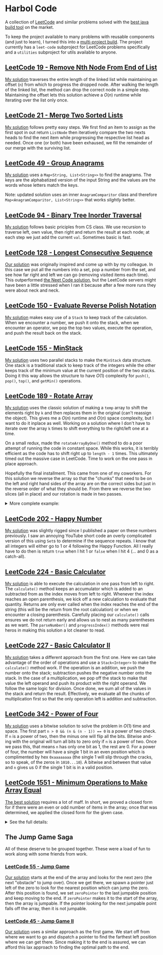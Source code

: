 # Harbol Code
A collection of [LeetCode](https://leetcode.com/) and similar problems solved with the [best java build tool](https://gradle.org/) on the market.

To keep the project available to many problems with reusable components (and just to learn), I turned this into a
[multi-project build](https://docs.gradle.org/current/userguide/multi_project_builds.html).
The project currently has a `leet-code` subproject for LeetCode problems specifically and a `utilities` subproject for utils available to anyone.

## [LeetCode 19 - Remove Nth Node From End of List](https://leetcode.com/problems/remove-nth-node-from-end-of-list/)
[My solution](https://github.com/mharbol/harbol-code/blob/master/leet-code/src/main/java/io/github/mharbol/leetcode/EndOfLinkedList.java)
traverses the entire length of the linked list while maintaining an offset (`n`) from which to progress the dropped node.
After walking the length of the linked list, the method can drop the correct node in a simple step.
Maintaining the offset lets this solution achieve a $O(n)$ runtime while iterating over the list only once.

## [LeetCode 21 - Merge Two Sorted Lists](https://leetcode.com/problems/merge-two-sorted-lists/)
[My solution](https://github.com/mharbol/harbol-code/blob/master/leet-code/src/main/java/io/github/mharbol/leetcode/MergeTwoSortedLists.java)
follows pretty easy steps.
We first find an item to assign as the first spot in out return `ListNode` then iteratively compare the two nexts heads to find the next item while progressing
the respective list head as needed.
Once one (or both) have been exhaused, we fill the remainder of our merge with the surviving list.

## [LeetCode 49 - Group Anagrams](https://leetcode.com/problems/group-anagrams/)
[My solution](https://github.com/mharbol/harbol-code/blob/master/leet-code/src/main/java/io/github/mharbol/leetcode/GroupAnagrams.java)
uses a `Map<String, List<String>>` to find the anagrams.
The keys are the alphabatized version of the input String and the values are the words whose letters match the keys.

Note: updated solution uses an inner `AnagramComparitor` class and therefore `Map<AnagramComparitor, List<String>>` that works *slightly* better.

## [LeetCode 94 - Binary Tree Inorder Traversal](https://leetcode.com/problems/binary-tree-inorder-traversal/)
[My solution](https://github.com/mharbol/harbol-code/blob/master/leet-code/src/main/java/io/github/mharbol/leetcode/InorderTreeTraversal.java)
follows basic priciples from CS class.
We use recursion to traverse left, own value, then right and return the result at each node; at each step we just add the current `val`.
Sometimes basic is fast.

## [LeetCode 128 - Longest Consecutive Sequence](https://leetcode.com/problems/longest-consecutive-sequence/)
[Our solution](https://github.com/mharbol/harbol-code/blob/master/leet-code/src/main/java/io/github/mharbol/leetcode/LongestConsecutiveSequence.java)
was originally inspired and come up with by my colleague.
In this case we put all the numbers into a set, pop a number from the set, and see how far right and left we can go (removing visited items each time).
This outperformed [the Neet Code solution](https://www.youtube.com/watch?v=P6RZZMu_maU), but the LeetCode servers might have been a little stressed
when I ran it because after a few more runs they were about neck and neck.

## [LeetCode 150 - Evaluate Reverse Polish Notation](https://leetcode.com/problems/evaluate-reverse-polish-notation/)
[My solution](https://github.com/mharbol/harbol-code/blob/master/leet-code/src/main/java/io/github/mharbol/leetcode/EvaluateReversePolishNotation.java)
makes easy use of a `Stack` to keep track of the calculation.
When we encounter a number, we push it onto the stack, when we encounter an operator, we pop the top two values, execute the operation,
and push the result back on the stack.

## [LeetCode 155 - MinStack](https://leetcode.com/problems/min-stack/)
[My solution](https://github.com/mharbol/harbol-code/blob/master/leet-code/src/main/java/io/github/mharbol/leetcode/MinStack.java)
uses two parallel stacks to make the `MinStack` data structure.
One stack is a traditional stack to keep track of the integers while the other keeps track of the minimum value at the current position of the two stacks.
Doing it this way allows the structure to have $O(1)$ complexity for `push()`, `pop()`, `top()`, and `getMin()` operations.

## [LeetCode 189 - Rotate Array](https://leetcode.com/problems/rotate-array/)
[My solution](https://github.com/mharbol/harbol-code/blob/master/leet-code/src/main/java/io/github/mharbol/leetcode/ShiftArray.java)
uses the classic solution of making a `temp` array to shift the elements right by `k` and then replaces them in the original (can't reassign the object).
This gives me a $O(n)$ runtime and $O(n)$ space complexity, but I want to do it inplace as well.
Working on a solution where I don't have to iterate over the array `k` times to shift everything to the right/left one at a time.

On a small redux, made the `rotateArrayByOne()` method to do a poor attempt of running the code in constant space.
While this works, it is terribly efficient as the code has to shift right up to `length - 1` times.
This ultimately timed out the massive case in LeetCode. Time to work on the one pass in place approach.

Hopefully the final installment. This came from one of my coworkers.
For this solution we reverse the array so that the "chunks" that need to be on the left and right hand sides of the array are on the
correct sides but just in the reverse order of what they should be.
From there we reverse the two slices (all in place) and our rotation is made in two passes.
<details>
    <summary>More complete example:</summary>

For this example we will use an array of length 5 and `k = 2` (if `k > nums.length` then we just mod it down to size).
First we reverse the entire array.
```
[ 1 2 3 4 5 ]
  <--------
[ 5 4 3 2 1 ]
```
Then we reverse the the chunk of the first `k` followed by the remaining elements.
```
[ 5 4 3 2 1 ]
  <-- <----
[ 4 5 1 2 3 ]
```
And there we have an array rotated by `k`.
</details>

## [LeetCode 202 - Happy Number](https://leetcode.com/problems/happy-number/)
[My solution](https://github.com/mharbol/harbol-code/blob/master/leet-code/src/main/java/io/github/mharbol/leetcode/HappyNumbers.java)
was slightly rigged since I published a paper on these numbers previously.
I saw an annoying YouTube short code an overly complicated version of this using `Set`s to determine if the sequence repeats.
I know that all integers will either go to 1 or 4 following the Happy Function.
All I really have to do then is return `true` when I hit 1 or `false` when I hit 4 (... and 0 as a catch-all).

## [LeetCode 224 - Basic Calculator](https://leetcode.com/problems/basic-calculator/)
[My solution](https://github.com/mharbol/harbol-code/blob/master/leet-code/src/main/java/io/github/mharbol/leetcode/BasicCalculator.java)
is able to execute the calculation in one pass from left to right.
The `calculate()` method keeps an accumulator which is added to an subtracted from as the index moves from left to right.
Whenever the index reaches an open parenthesis, we kick off a new calculation to evaluate that quantity.
Returns are only ever called when the index reaches the end of the string (this will be the return from the root calculation)
or when we encounter a closing parenthesis.
Carefully placing our `calculate()` calls ensures we do not return early and allows us to nest as many parentheses as we want.
The `parseNumber()` and `progressIndex()` methods were real heros in making this solution a lot cleaner to read.

## [LeetCode 227 - Basic Calculator II](https://leetcode.com/problems/basic-calculator-ii/)
[My solution](https://github.com/mharbol/harbol-code/blob/master/leet-code/src/main/java/io/github/mharbol/leetcode/BasicCalculator2.java)
takes a different approach from the first one.
Here we can take advantage of the order of operations and use a `Stack<Integer>` to make the `calculate()` method work.
If the operation is an addition, we push the number onto the stack; subtraction pushes the negative number onto the stack.
In the case of a multiplication, we pop off the stack to make that value the left operand and push its product with the right operand.
We follow the same logic for division.
Once done, we sum all of the values in the stack and return the result.
Effectively, we evaluate all the chunks of multiplication first so that the only operation left is addition and subtraction.

## [LeetCode 342 - Power of Four](https://leetcode.com/problems/power-of-four/)
[My solution](https://github.com/mharbol/harbol-code/blob/master/leet-code/src/main/java/io/github/mharbol/leetcode/PowerOfFour.java)
uses a bitwise solution to solve the problem in $O(1)$ time and space.
The first part `n > 0 && (n & (n - 1)) == 0` is a power of two check.
If `n` is a power of two, then the minus one will flip all the bits. Bitwise and-ing with the original will turn all bits to zero
only if `n` is a power of two. Once we pass this, that means `n` has only one bit as 1, the rest are 0.
For a power of four, the number will have a single 1 bit in an even position which is complimented by hex `0xaaaaaaaa`
(the single 1 will slip through the cracks, so to speak, of the zeros in `1010...10`).
A bitwise and between that value and `n` gives us 0 if the single 1 bit is in a valid position.

## [LeetCode 1551 - Minimum Operations to Make Array Equal](https://leetcode.com/problems/minimum-operations-to-make-array-equal/)
[The best solution](https://github.com/mharbol/harbol-code/blob/master/leet-code/src/main/java/io/github/mharbol/leetcode/MinOpArr.java) requires a lot of maff.
In short, we proved a closed form for if there were an even or odd number of items in the array;
once that was determined, we applied the closed form for the given case.
<details>
    <summary>See the full details:</summary>

### Some proofs to start (this may seem silly, but it is important):
#### Proof (by induction) that the sum of the first $n$ odd numbers is $n^2$.
First, we let $a_n = 1 + 3 + 5 + ... + (2n - 1)$ be the sum of the first $n$ odd numbers.
We assert that $a_n = n^2$.
We know this is true for $n = 1$ (the base case); $a_1 = 1$.
The value of $a_n$ can be recursively defined in terms of the previous value, $a_n = a_{n - 1} + (2n - 1)$.
This definition shows that the current sum is equal to the previous sum plus the next odd number in the sequence.
We use these definitions and assuptions to prove the assumption is true for the next case.
Let $k + 1$ represent the index of the next value in the sequence.
This means that $a_{k + 1} = a_k + 2(k + 1) - 1$.
If we substitute $a_k = k^2$ (our assertion), then $a_{k + 1} = k^2 + 2k + 2 - 1 = k^2 + 2k + 1 = (k + 1)^2$,
which is the the same as the initial assuption in the $k + 1$ case.

#### Proof that the sum of the first $n$ even numbers is $n(n + 1)$.
This can be proven in a similar way as before.
Let $a_n = 2 + 4 + ... + 2n$.
We assert that $a_n = n(n + 1)$. This assertion is true for $n = 1$.
We know the sum can be recursively defined as $a_n = a_{n - 1} + 2n$.
Using this definition and our assertion for the next case,
$a_{k + 1} = a_k + 2(k + 1) = k(k + 1) + 2(k + 1) = (k + 2) (k + 1)$
which is the same as the initial assumption for the $k + 1$ case.

### The average value of the array:
By the definitions of the array values in the problem, the array of length $n$ is the first $n$ odd numbers.
This means that the sum of the numbers in the array is $n^2$ and the average value is $n$.
Because the "operation" adds one and subtracts one at each step, the total value (and therefore average) does not change.
This means that if the conditions of problem are met - all values are the same - then all values must equal the initial average value at the end.

### The first few arrays:
The method displayed in the example is the optimal way to bring all values down to the average.
Each value's mirroring counterpart is equidistant from the average in the opposite operation.
The first few cases are displayed below, `+x` refers to the number of add operations that need to be applied
while `-y` refers to the total number of subtractions. Notice that the +/- pairs mirror each other.
```
n | array                           | minOp
--+---------------------------------+-------
1 | [ 1 ]                           | 0
  |                                 |
--+---------------------------------+-------
2 | [ 1   3 ]                       | 1
  |  +1  -1                         |
--+---------------------------------+-------
3 | [ 1   3   5 ]                   | 2
  |  +2      -2                     |
--+---------------------------------+-------
4 | [ 1   3   5   7 ]               | 4
  |  +3  +1  -1  -3                 |
--+---------------------------------+-------
5 | [ 1   3   5   7   9 ]           | 6
  |  +4  +2      -2  -4             |
--+---------------------------------+-------
6 | [ 1   3   5   7   9   11 ]      | 9
  |  +5  +3  +1  -1  -3  -5         |
--+---------------------------------+-------
7 | [ 1   3   5   7   9   11   13 ] | 12
  |  +6  +4  +2      -2  -4   -6    |
```
When the $n$ value is even, the `minOp` is the sum of the first $n/2$ odd numbers.
When the $n$ value is odd, the `minOp` is the sum of the first $(n - 1) / 2$ even numbers.
Since we know these sums from earlier, the problem becomes almost trivial.
```java
int half = n / 2; // integer division
if (n % 2 == 0)
    return half * half;
else
    return half * (half + 1);
```

</details>

## The Jump Game Saga
All of these deserve to be grouped together.
These were a load of fun to work along with some friends from work.
### [LeetCode 55 - Jump Game](https://leetcode.com/problems/jump-game/)
[Our solution](https://github.com/mharbol/harbol-code/blob/master/leet-code/src/main/java/io/github/mharbol/leetcode/jumpgame/JumpGame1.java)
starts at the end of the array and looks for the next zero (the next "obstacle" to jump over).
Once we get there, we spawn a pointer just left of the zero to look for the nearest position which can jump the zero.
After this position is found, we set `zeroPointer` to the last jumpable position and keep moving to the end.
If `zeroPointer` makes it to the start of the array, then the array is jumpable.
If the pointer looking for the next jumpable point falls off the array, then it is not jumpable.

### [LeetCode 45 - Jump Game II](https://leetcode.com/problems/jump-game-ii/)
[Our solution](https://github.com/mharbol/harbol-code/blob/master/leet-code/src/main/java/io/github/mharbol/leetcode/jumpgame/JumpGame2.java)
uses a similar approach as the first game.
We start off from where we want to go and dispatch a pointer to find the farthest left position where we can get there.
Since making it to the end is assured, we can afford this lax approach to finding the optimal path to the end.
